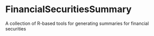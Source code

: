 # FinancialSecuritiesSummary
A collection of R-based tools for generating summaries for financial securities
